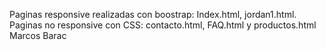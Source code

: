 Paginas responsive realizadas con boostrap: Index.html, jordan1.html.
Paginas no responsive con CSS: contacto.html, FAQ.html y productos.html
Marcos Barac
